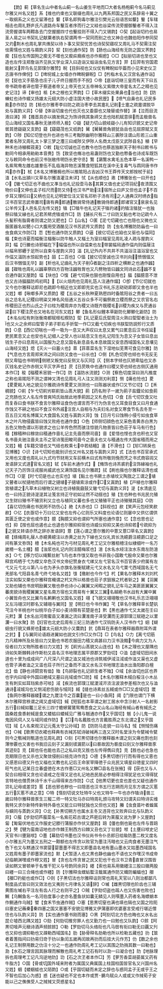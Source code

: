 <!-- { "loadSidebar": true } -->
　　【韵】蓟【草名生山中者名山蓟一名山姜生平地而□大者名杨枹蓟今名马蓟见尔雅又州名又姓】系【维也约束也又联缀也周礼以九两系邦国之民又系辞易十翼之一取纲系之义也又留滞也】蘻【草名即狗毒尔雅注引樊光云俗语苦如蘻】轚【车辖相击也周礼野庐氏凡道路舟车轚互者序而行之又絓也谷梁传流旁握御轚者不得入注流旁握谓车两轊各去门空握握四寸也轚挂则不得入门又锡韵】○契【起诣切约也易圣人易之以书契礼记献粟者执右契谓两书一契同而别之也又神合也魏伯阳作参同契又灼荆木也周礼掌共燋契以待卜事又契契忧苦也诗契契寤叹又周礼马不契需注契怯需懦也又姓与屑韵义异】栔【刻也通作契】防【肠也山海经有无防之国又荠韵】瘈【狂也左传国狗之瘈无不噬也又瘈疭癎疾也亦作痸瘛】○□【拟丽切进也至也又造也左传注郑詹诣齐见执又学业深入曰造诣又蛄诣虫名见方言】羿【后羿有穷国君能射又羿鸟名见郭璞尔雅赞】睨【目斜视也又仪仗有睥睨如华葢而小见宋史仪卫志唐书作俾倪】□【埤堄城上女墙亦作睥睨僻睨】□【枍栺木名又汉宫名通作诣】掜【捉也又手筋急也庄子儿子终日握而手不掜】○帝【底诣切继三皇而有天下曰五帝书疏帝者谛也管子察道者帝又上帝天也又五帝神名又紫徴大帝星名太乙之精也见史记注】谛【审也】柢【木之根也又荠韵】□【草木缀实处果鼻也当也】防【防蝀虹也诗作蝃又扬雄太元蛡大防小虚注国大徳小故民歴】【喷气自鼻也礼记民多鼽亦作防】防【柢也尔雅枣李曰防之疏治枣李去其疐礼记削士疐之疏疐谓脱华处与寘韵义异】○替【体诣切废也代也灭也又委靡也又陵替或作朁】涕【泣而目流液曰涕】揥【搔首具亦以摘发佩之为饰诗佩其象禘又去也陆机赋意徘而孟极兽名见山海经又国名春秋无骇师师入极】○嶷【疑力切山貌岐嶷小儿有知识貌又史记帝喾其徳嶷嶷又支韵】薿【薿薿茂也又纸韵】觺【觺觺兽角貌犹岳岳也见屈原赋又支韵】○陟【知亿切登也升也进也书三考黜陟幽明尔雅释山三袭陟注谓山形若三山重累者名陟又周礼太卜掌三梦之灋三曰咸陟又伊陟人名商太戊臣又武陟县名】稙【早种禾也诗稙穉菽麦】○敕【耻亿切诚也正也教令也饬也蔡邕独断天子制书曰敕书与勅同今相承用勑勑本音赉】饬【致坚也脩冶也易蛊则饬也又勤也慗备也诗戎车既饬又与敕同命令也前汉书张敞传明饬长吏守丞】鷘【鸂鷘水禽毛五色本草一名溪鸭一名紫鸳鸯左雌右雄羣伍不乱临海异物志溪鷘食短狐其在溪中无复毒气与鹉同唐书作鸡亦作】栻【木名又博雅梮也所以推隂阳占吉凶汉书王莽传天文郎按栻于前】淔【水名出頴川又草名尔雅淔灌注未详】恜【从也顺也】遫【博雅张也一曰开也】○【辙弋切正也不曲也又凖当也礼记投壶马各其算又值也史记项羽纪夜溃围又物价曰又伸也孟子枉尺而防又侍也汉书严助注宿所止曰庐又但也孟子不百步耳又理枉曰又柄也见礼记明堂位注又官名邓析子汤有司之人通典汉时绣衣指汉书百官志武帝置司唐有典郎通散骑常侍通散骑侍郎通郎诸官又泉泉名见公羊传又人邑名见左传又姓】犆【□犆牛也礼记天子犆礿诸礿犆注犆犹一也独祭曰犆又縁也礼记君羔幦虎犆或作□】防【脯长尺有二寸曰防又黏也考功记疏今人头髪积有脂膏者则谓之防又肥也】□【山名】○匿【泥弋切藏也亡也隠也又微也又服匿器名如甖小口大腹用受酒酪见汉书苏武传又质韵】防【虫名博雅防防蝱也一曰虫食病又作防□】恧【慙也通作防又质韵】○逼【彼亿切近也廹也又驱也与偪同】楅【束也诗夏而幅衡注楅衡以防牛触人又楅土为室曰楅室见周礼凌人疏与屋韵义异】幅【行縢也诗邪幅在下幅偪也所以自偪束也左带裳幅舄通作偪内则偪屦注以幅帛邪纒于足所以自束与屋韵义异】湢【礼记外内不共井不共湢浴注湢浴室也又作偪又湢防水惊起势也】皕【二百也】○愊【披亿切至诚也汉书刘向愤悃愊又后汉书悃愊无华】副【析也礼记曲礼为天子削者副之注四析之横断之也通作疈】疈【磔牲也周礼以疈辜祭四方百物注疈牲胷也又凡劈物皆曰疈文同诗此石疈不复合通作副又屋韵】堛【块也】○愎【避弋切戾也狠也刚愎自用也】腷【腷臆意不泄也又古诗腷腷防鸡初鸣】【以火焙肉也见周礼笾人注通作煏】○卽【节亿切就也又今也尔雅释诂即尼也疏即今相近也又即即充实也汉书礼乐志硙硙即即又舍也半也又姓】喞【啾喞多声又质韵】稷【五谷之长秋种夏熟厯四时备隂阳谷之贵者一曰五谷之总名礼记稷曰明粢又神名风俗通义五谷众多不可徧祭故立稷而祭之又农官名右传稷田正也烈山氏之子曰柱为稷周弃亦为稷又诗既齐既稷毛训稷为疾又与昃通谷梁曰下稷注昃也又地名在河东又姓】鲫【鱼名形似鲤本草鼢防化鲫鲫化鼢防】防【木名似松有刺张衡南都赋柽松楔防】堲【礼记夏后氏堲周注火熟曰堲堲者治土为也又火之余烬曰堲管子弟子职右手折堲一作□又截弋切疾也书朕堲防説殄行又质韵】○息【西亿切喘也一呼一吸为一息又大声叹曰太息又累气曰累息后汉书任延吏民累息又止也安也礼记细人之受人也以姑息又生也礼记阳生为息又子女皆曰息出钱生子亦曰息周礼以国服为之息又国名新息县名本息故国又安息西域国名又息壤见山海经又姓】熄【灭火一曰蓄火也】蒠【菲蒠菜名生下湿地似芜菁可食见尔雅】防【气息也方言周郑宋沛之间曰防又食也一曰长也】○侧【札色切旁也倾也书无反无侧又卑隘也书明明侧陋又叛党曰反侧又与仄同】仄【侧本字倾也仄陋卑隘也又赤仄钱名史记作赤侧又平仄字声也】昃【日昃昳中也通作曰稷又旁也倾也古侧仄通用本作□】稄【稫稷禾宻貌一作□】防【湢防水流貌】○测【察色切度深曰测凡推度之称也易隂阳不测之谓神又清也见周礼弓人注又测测刃利意】恻【痛也怆也】畟【畟畟耜入地之貌见尔雅疏诗传畟畟又测测也一曰陈器状或作□又节亿切】□【禾稠貌】○崱【乍弋切崱屴崭崱皆山髙大貌】萴【药名附子一嵗为萴子盐鐡论如食萴之充肠也又人名左传昔爽鸠氏始居此地季萴因之又札色切】○食【舌弋切饮食又吐而复呑曰食书朕不食言尔雅释诂食伪也谓言而不行为伪言也又耳食目食又曰月食通作蚀又不耕之地曰不食汉书外戚注宫人自相与为夫妇名对食又寒食节名去冬至一百五日又戏名博属又大食国名又姓与寘韵义异】蚀【日月亏曰蚀稍小侵亏如虫食草木之叶凡物侵蠧皆曰蚀又败疮也通作食】○色【师侧切顔色也又采色青黄赤白黒为五色又物色谓以形貌求之也公羊传色然而骇注惊貌凡物景皆曰色荘子车马有行色】穑【稼穑种曰稼敛曰穑通作啬礼记主先啬而祭司啬】啬【爱惜也悭也贪也积也又官名书啬夫驰注啬夫主币之官诗笺田畯司啬今之啬夫也又与穑通左传大国省穑而用之又姓】轖【车籍交错也又气结也枚乘七中若结轖】濇【不滑也】□【轸□转戾也见博雅】○识【诗弋切知也能别识也又州名又姓与寘韵义异】式【法也书百官承式又用也又度也周礼以九式均节财用又车前横木曰式有所敬则俛而凭之书式商容闾又发语辞又式道官名又姓】轼【车前木通作式】【脩饰也诗羔裘豹注饰縁袖也礼记天子乃厉饰注戎服尚威武也又满饰国名见尔雅疏】拭【刷也揩也尔雅释诂清也或作□】○寔【时弋切是也止也实也】埴【黏土也书厥土赤埴坟又陶旊之工谓之埴又瞽者以杖擿地而后行谓之擿埴子擿埴索涂或作□又寘韵】植【戸植也尔雅释宫植谓之凡草木曰植物又树立也诗植我鼗鼓又辙弋切与寘韵义异】湜【水清底见也一曰持正貌诗湜湜其沚笺言持正守初如沚然不动揺也】殖【生也种也书兆民允殖又生财曰殖书不殖货利又立也与植同又蕃也多也又殖殖平正也诗殖殖其庭】○防【喜亿切伤痛也书民罔不防伤心】赩【大赤也】□【斜视也】赥【笑声元包经笑赥赥】○亿【衣亟切十万曰亿又安也左传心亿则乐又料度也论语亿则屡中又供亿谓供其匮乏使之安也或作意】臆【胸臆又抑也谓抑气所塞也通作意】忆【念也思也记也】抑【按也屈也遏也止也退也尔雅抑抑宻也诗威仪抑抑又美也诗抑若兮疏抑为之貌又转语亦然之辞亦发语辞】薏【莲心谓之薏尔雅的中薏又薏□草名又寘韵】繶【绦绳周礼屦人赤繶黄繶注以赤黄之丝为下縁也又仪礼宾长洗繶爵注繶爵口足之间有篆文弥饰】檍【木名杶也可为弓材见周礼考工记又尔雅杻檍注似棣细叶一名万嵗檍一名土橿】醷【浊浆也礼记内则注醷梅浆也】澺【水名水经注汝水东南左防澺水】○弋【移力切以绳繋丝射飞鸟也本作隿又取也书非我小国敢弋殷命又橜也尔雅释宫鸡栖于弋为榤又皁色汉书文帝纪赞身衣弋绨又左弋官名汉书百官表少府属有左弋又元弋北斗第八斗也为矛头亦旗名张衡赋建元弋又水名又乌弋栗弋西域国名无弋羌部名弋阳县名青弋终弋地名又姓】隿【缴射也今作弋】杙【果名尔雅释木刘刘杙注实如梨又橜也尔雅释宫樴谓之杙又所以格兽也荘子求狙猴之杙者斩之】翼【羽翼又助也辅也书庻明励翼又敬也恭也诗小心翼翼又闲暇之貌礼记车马之美匪匪翼翼又蕃庑貌诗我稷翼翼又星名南方宿也又周易有十翼又三翼名越絶书水战有大翼中翼小翼皆舟也又比翼鸟名鹣鹣也又国名又姓】翊【飞貌又翊翊敬也汉书礼乐志泛翊翊又左冯翊汉时郡名又辅翊与翼同】翌【明日也今书作翼】芅【草名尔雅释草长楚钒芅注今羊桃也叶似桃华白子如小麦诗隰有苌楚是也】黓【黒也通作弋又太嵗在壬曰元黓】瀷【水名出河南蜜县又凑漏之流曰瀷淮南子泽受瀷而无源郭璞江赋磴之以瀿瀷一曰水聚】防【妇官也北史后周有三妃三防通作弋汉钩防夫人汉书作弋】蛡【蝴蛡虫行貌又蜂房也雄太元蛡大防小又麌韵】釴【鼎耳在表者尔雅释器鼎附耳外谓之釴】【与翼同论语趋进翼如也説文引作□又作□】□【鸟名】○力【离弋切筋力凡精神所及处皆曰力又勤也书若农服田力穑又病甚曰力汉书汲黯今病力又为人役者曰力又物所胜者曰力又姓】屴【崱屴山髙貌又山连也】朸【木之理也又屋隅也诗如矢斯棘韩诗作斯朸又县名汉书地理志属平原郡又罗劾切】○洫【虚域切田间氷道也十里为成成间广八尺深八尺谓之洫又城池也诗筑城伊淢注淢或作洫又渠也又虚也管子满者洫之又滥也荘子所行之备而不洫又水名汉书地理志洫水出渔阳郡白檀北】侐【静也诗閟宫有侐】殈【鸟卵裂也礼记卵生者不殈】○域【余洫切也区也界也宇内曰域中外国曰絶域又墓曰兆域或作□防】棫【木名尔雅释木棫白桵注小木丛生有刺实如耳珰紫赤可啖】淢【疾流也郭璞江赋溭淢浕涢注波浪参差相次也又与洫通诗淢城沟也又恻淢悲伤貌与惐同】緎【缝也诗素丝五緎或作□□又虚域切】罭【鱼网尔雅释器緵谓之九罭注今之百囊是也一曰小鱼网】阈【门限也谓门下横木尔雅释宫柣谓之阈又虚域切】蜮【短狐也本草谓之射工居水中含沙射人一名射影五行曰蜮如龞三足长三四寸蟾蜍鸑鷟鸳鸯悉食之又山名山海经有蜮山者有蜮氏之国桑姓食黍射蜮是食又蝼蛄曰蝼蜮见广雅与魊通亦作又乎国切】魊【小儿鬼一说鬼因风伺人又与域同或作防】【□鸟名戴胜也方言戴胜燕之东北谓之又乎国切】琙【人名束观汉记元菟太守公孙琙】防【防防马走貌一曰马名】惐【恻惐伤痛也】○裓【歌黒切衣裙也释典有衣裓苏轼诗破裓再三连又汉时名堂涂为令甓裓令甓则今之甎裓则甎道也见周礼疏】○刻【可黒切镂也尔雅释器木谓之刻又痛也割也刻薄惨覈也又害也书我旧云刻子又漏刻锲漏箭以曰晷故因为晷度曰刻又尔雅释兽豕其迹刻】克【肩也任也能也去己之私曰克又胜也左传得儁曰克】克【胜也必也急也克期限日也又杀也又聚敛侵削曰掊克诗作克】○德【多黒切徳行行而有得也又恵也又感恩曰德又升也又福也又教也礼记后王命冡宰降徳于众兆民又填星曰徳星又四时旺气也礼记某日立春盛徳在木古作悳□又州名又觻□县名在张掖】得【获也又与人契合曰相得又贪也论语戒之在得又足也礼记地邑民居必参相得注得犹足也又得得犹言特地也僧贯休诗千水千山得得来古作防】○忒【他黒切更也变也差也又疑也通作贷礼记毋或差贷】慝【恶也邪也秽也一曰隠恶也汉书五行志朔而月见东方谓之仄慝五行仄慝不进之意】○特【惰刻切说文牡特牛父也又特牛一牛也亦作犆诗兽三嵗曰特尔雅释兽豕生三豵二师一特又牡马亦曰特周礼颁马攻特又妇谓夫曰特诗实维我特又求尔新特传新特外昏也又挺立曰特犹独也又但也又姓】螣【虫食苗叶者蝗属与蟘同与蒸韵义异】○北【补黒切朔方也属水主冬又违背也又败奔曰北与队韵义异】○菔【步劾切芦菔菜名一名紫花菘古谓之芦萉后转为莱菔又讹为萝卜又屋韵】匐【匍匐伏地也又作服史记膝行蒲服亦作伏又屋韵】踣【僵也倒也毙也左传与晋踣之】僰【犍为蛮南诏地也亦作棘王制西方曰棘又丑也又丁壮貌】垘【土壅曰垘史记天官书川壅谿垘】○墨【幕劾切书墨也汉书仪尚书令仆丞郎日给隃防墨二枚又度名小尔雅五尺为墨又五刑之一黥额也左传贪以败官为墨注汚暗也又云肉食者无墨注气色下也又与黙通汉书窦婴婴墨墨不得志又即墨县名地有墨山墨水又姑墨西域国名又姓周有墨子即墨家流也】默【犬暂逐人也又黒也静也幽也不语也又作嘿汉书成帝纪临朝渊嘿或作穆又姓】冒【贪也左传贪冒之民又犯也干也汉书卫青直冒汉围皆读如黙又冒顿单于名惟干犯义与号韵同余异】纆【索也易系用徽纆注三股曰徽两股曰纆一曰三合绳也或作纆】防【尔雅释虫蟔蛅蟴注蛓属通作防又蟙防蝙蝠也】艒【艒□钓艇也或作□】○则【子黒切法也尔雅释诂则常也周礼天官以八则治都鄙凡制度品式皆曰则又效法也又夷则七月律名又语辞】○墄【雌黒切限也阶齿也三辅黄图左墄右平注左有齿人行之右则平之】○贼【字劾切盗也刼人也又伤害也败也】鱡【乌鱡鱼名一名河伯度事小史亦名墨鱼状如囊无鳞见人则噀墨入药者名海螵蛸本作鲗通作乌贼】蠈【食禾节虫通作贼】○塞【思黒切窒也满也填也隔也又国之险阨曰塞史记蘓秦秦四塞之国又塞塞不安貌见博雅又伊蒲塞即优婆塞言受戒行堪近僧住也与队韵义异】防【实也通作塞书刚而塞】○黑【呵刻切北方色也晦也又水名出昆仑墟西北隅又姓】○劾【何劾切推穷罪人也又勤力也一曰勉也又队韵】○餩【阿黒切噎声元稹诗酒声频餩餩】○勒【罗劾切马头络衔也凡马辔有衔曰勒无曰覊又刋也又抑也谓抑勒也又疎勒西域国名】肋【胁骨释名肋勒也所以检勒五藏也】扐【筮者着蓍指间曰扐易归竒于扐以象闰五嵗再闰故再扐而后挂大元作艻】仂【数之余也礼记王制祭用数之仂注十分之一也通作阞周礼考工记以其围之阞捎其数一曰勒也】泐【水石之理言因其脉理而解散也周礼考工记石有时以泐一曰凝合也】阞【地脉理拆也周理考工记凡沟逆地阞】玏【石之次玊者本作□】艻【萝艻香菜胡荽属又药有牛脂方】○国【骨或切国外域来附者为属国又典属国上柱国柱国皆官名又兴国州名又姓】蝈【蝼蝈蛙也又陌韵】○或【乎国切疑而未定之辞也与惑同孟子无或乎王之不智也后加心为惑】惑【迷也疑也不定也本作或贾鵩鸟赋众人或或又作掝荀子安能以己之僬僬受人之掝掝又荧惑星名】
